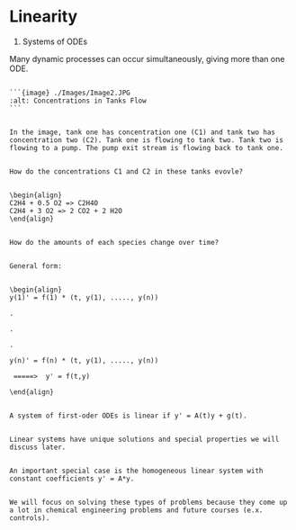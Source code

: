 # Linearity
1. Systems of ODEs


Many dynamic processes can occur simultaneously, giving more than one ODE.

````{example} Concentration Change Over Time

```{image} ./Images/Image2.JPG
:alt: Concentrations in Tanks Flow
```


In the image, tank one has concentration one (C1) and tank two has concentration two (C2). Tank one is flowing to tank two. Tank two is flowing to a pump. The pump exit stream is flowing back to tank one. 


How do the concentrations C1 and C2 in these tanks evovle?


\begin{align}
C2H4 + 0.5 O2 => C2H4O
C2H4 + 3 O2 => 2 CO2 + 2 H2O
\end{align}


How do the amounts of each species change over time?


General form: 


\begin{align}
y(1)' = f(1) * (t, y(1), ....., y(n))

.

.

.       

y(n)' = f(n) * (t, y(1), ....., y(n))

 =====>  y' = f(t,y)

\end{align}


A system of first-oder ODEs is linear if y' = A(t)y + g(t).


Linear systems have unique solutions and special properties we will discuss later. 


An important special case is the homogeneous linear system with constant coefficients y' = A*y.


We will focus on solving these types of problems because they come up a lot in chemical engineering problems and future courses (e.x. controls).  

